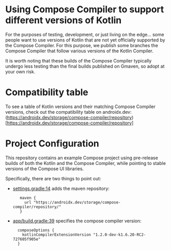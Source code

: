 # Using Compose Compiler to support different versions of Kotlin

For the purposes of testing, development, or just living on the edge... some people want to use
versions of Kotlin that are not yet officially supported by the Compose Compiler.  For this purpose,
we publish some branches the Compose Compiler that follow various versions of the Kotlin Compiler.

It is worth noting that these builds of the Compose Compiler typically undergo less testing than
the final builds published on Gmaven, so adopt at your own risk.

# Compatibility table

To see a table of Kotlin versions and their matching Compose Compiler versions, check out the compatibility table on androidx.dev:
(https://androidx.dev/storage/compose-compiler/repository)[https://androidx.dev/storage/compose-compiler/repository]

# Project Configuration

This repository contains an example Compose project using pre-release builds of both the Kotlin and
the Compose Compiler, while pointing to stable versions of the Compose UI libraries.

Specifically, there are two things to point out:

 - [settings.gradle:14](https://github.com/jimgoog/ComposeAppUsingPrereleaseComposeCompiler/blob/main/settings.gradle#L14) adds the maven repository:
   
   ```
      maven {
        url "https://androidx.dev/storage/compose-compiler/repository/"
      }
   ```
 - [app/build.gradle:39](https://github.com/jimgoog/ComposeAppUsingPrereleaseComposeCompiler/blob/main/app/build.gradle#L39) specifies the compose compiler version:

    ```
      composeOptions {
        kotlinCompilerExtensionVersion "1.2.0-dev-k1.6.20-RC2-727605f905e"
      }
   ```
